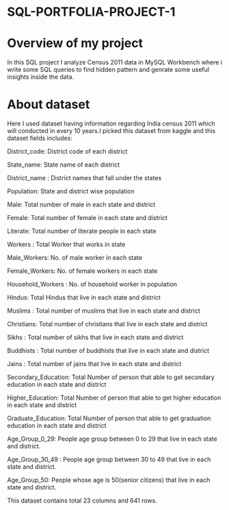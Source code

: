 # SQL-PORTFOLIA-PROJECT-1

# Overview of my project
In this SQL project I analyze Census 2011 data in MySQL Workbench where i write some SQL queries to find hidden pattern and genrate some useful insights inside the data. 

# About dataset
Here I used dataset having information regarding India census 2011 which will conducted in every 10 years.I picked this dataset from kaggle and this dataset fields includes:

District_code: District code of each district

State_name: State name of each district

District_name	: District names that fall under the states

Population: State and district wise population

Male: Total number of male in each state and district

Female: Total number of female in each state and district

Literate: Total number of literate people in each state

Workers	: Total Worker that works in state

Male_Workers: No. of male worker in each state

Female_Workers: No. of female workers in each state

Household_Workers	: No. of household worker in population

Hindus: Total Hindus that live in each state and district

Muslims	: Total number of muslims that live in each state and district

Christians: Total number of christians that live in each state and district

Sikhs	: Total number of sikhs that live in each state and district

Buddhists	: Total number of buddhists that live in each state and district

Jains	: Total number of jains that live in each state and district

Secondary_Education: Total Number of person that able to get secondary education in each state and district

Higher_Education: Total Number of person that able to get higher education in each state and district

Graduate_Education: Total Number of person that able to get graduation education in each state and district

Age_Group_0_29: People age group between 0 to 29 that live in each state and district.

Age_Group_30_49	: People age group between 30 to 49 that live in each state and district.

Age_Group_50: People whose age is 50(senior citizens) that live in each state and district.

This dataset contains total 23 columns and 641 rows.


